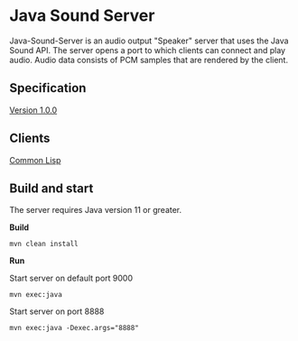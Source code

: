 # Java Sound Server

Java-Sound-Server is an audio output "Speaker" server that uses the Java Sound API. 
The server opens a port to which clients can connect and play audio.
Audio data consists of PCM samples that are rendered by the client.

## Specification

[Version 1.0.0](specification_v1_0_0.md)

## Clients

[Common Lisp](https://github.com/Frechmatz/cl-java-sound-client)

## Build and start

The server requires Java version 11 or greater.

**Build**

`mvn clean install`

**Run**

Start server on default port 9000

`mvn exec:java`

Start server on port 8888

`mvn exec:java -Dexec.args="8888"`

